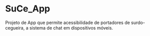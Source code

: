 # SuCe_App
Projeto de App que permite acessibilidade de portadores de surdo-cegueira, a sistema de chat em dispositivos móveis.
